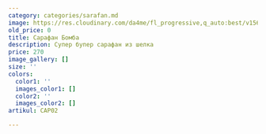```yaml
---
category: categories/sarafan.md
image: https://res.cloudinary.com/da4me/fl_progressive,q_auto:best/v1565724765/uploads/IMG_3959_gardiu.jpg
old_price: 0
title: Сарафан Бомба
description: Супер бупер сарафан из шелка
price: 270
image_gallery: []
size: ''
colors:
  color1: ''
  images_color1: []
  color2: ''
  images_color2: []
artikul: САР02

---
```

